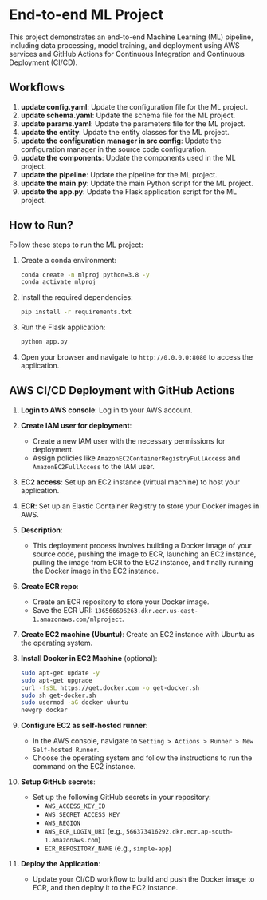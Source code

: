 # End-to-end ML Project

This project demonstrates an end-to-end Machine Learning (ML) pipeline, including data processing, model training, and deployment using AWS services and GitHub Actions for Continuous Integration and Continuous Deployment (CI/CD).

## Workflows

1. **update config.yaml**: Update the configuration file for the ML project.
2. **update schema.yaml**: Update the schema file for the ML project.
3. **update params.yaml**: Update the parameters file for the ML project.
4. **update the entity**: Update the entity classes for the ML project.
5. **update the configuration manager in src config**: Update the configuration manager in the source code configuration.
6. **update the components**: Update the components used in the ML project.
7. **update the pipeline**: Update the pipeline for the ML project.
8. **update the main.py**: Update the main Python script for the ML project.
9. **update the app.py**: Update the Flask application script for the ML project.

## How to Run?

Follow these steps to run the ML project:

1. Create a conda environment:
   ```bash
   conda create -n mlproj python=3.8 -y
   conda activate mlproj
   ```

2. Install the required dependencies:
   ```bash
   pip install -r requirements.txt
   ```

3. Run the Flask application:
   ```bash
   python app.py
   ```

4. Open your browser and navigate to `http://0.0.0.0:8080` to access the application.

## AWS CI/CD Deployment with GitHub Actions

1. **Login to AWS console**: Log in to your AWS account.

2. **Create IAM user for deployment**:
   - Create a new IAM user with the necessary permissions for deployment.
   - Assign policies like `AmazonEC2ContainerRegistryFullAccess` and `AmazonEC2FullAccess` to the IAM user.

3. **EC2 access**: Set up an EC2 instance (virtual machine) to host your application.

4. **ECR**: Set up an Elastic Container Registry to store your Docker images in AWS.

5. **Description**:
   - This deployment process involves building a Docker image of your source code, pushing the image to ECR, launching an EC2 instance, pulling the image from ECR to the EC2 instance, and finally running the Docker image in the EC2 instance.

6. **Create ECR repo**:
   - Create an ECR repository to store your Docker image.
   - Save the ECR URI: `136566696263.dkr.ecr.us-east-1.amazonaws.com/mlproject`.

7. **Create EC2 machine (Ubuntu)**: Create an EC2 instance with Ubuntu as the operating system.

8. **Install Docker in EC2 Machine** (optional):
   ```bash
   sudo apt-get update -y
   sudo apt-get upgrade
   curl -fsSL https://get.docker.com -o get-docker.sh
   sudo sh get-docker.sh
   sudo usermod -aG docker ubuntu
   newgrp docker
   ```

9. **Configure EC2 as self-hosted runner**:
   - In the AWS console, navigate to `Setting > Actions > Runner > New Self-hosted Runner`.
   - Choose the operating system and follow the instructions to run the command on the EC2 instance.

10. **Setup GitHub secrets**:
    - Set up the following GitHub secrets in your repository:
      - `AWS_ACCESS_KEY_ID`
      - `AWS_SECRET_ACCESS_KEY`
      - `AWS_REGION`
      - `AWS_ECR_LOGIN_URI` (e.g., `566373416292.dkr.ecr.ap-south-1.amazonaws.com`)
      - `ECR_REPOSITORY_NAME` (e.g., `simple-app`)

11. **Deploy the Application**:
    - Update your CI/CD workflow to build and push the Docker image to ECR, and then deploy it to the EC2 instance.


